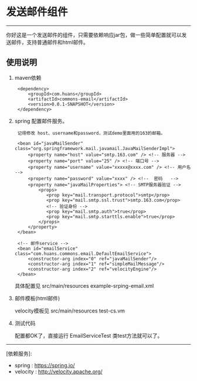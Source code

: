 发送邮件组件  
=====================  

----------  
  
  
 你好这是一个发送邮件的组件，只需要依赖响应jar包，做一些简单配置就可以发送邮件，支持普通邮件和html邮件。  
  
  
使用说明  
---------------  
  


1. maven依赖  

		<dependency>
		    <groupId>com.huans</groupId>
			<artifactId>commons-email</artifactId>
			<version>0.0.1-SNAPSHOT</version>
	    </dependency>


2. spring 配置邮件服务。
		
		记得修改 host、username和password，测试demo里面用的163的邮箱。
		
		<bean id="javaMailSender" class="org.springframework.mail.javamail.JavaMailSenderImpl">
	        <property name="host" value="smtp.163.com" /> <!-- 服务器 --> 
	        <property name="port" value="25" /> <!-- 端口号 -->
	        <property name="username" value="xxxxx@xxxx.com" /> <!-- 用户名 -->
	        <property name="password" value="xxxx" /> <!--  密码   -->
	        <property name="javaMailProperties"> <!-- SMTP服务器验证 -->
	            <props>
	               <prop key="mail.transport.protocol">smtp</prop>
	               <prop key="mail.smtp.ssl.trust">smtp.163.com</prop>
	               <!-- 验证身份 -->
	               <prop key="mail.smtp.auth">true</prop>
	               <prop key="mail.smtp.starttls.enable">true</prop>
	            </props>
	        </property>
	    </bean>

		<!-- 邮件service -->
		<bean id="emailService" class="com.huans.commons.email.DefaultEmailService">
			<constructor-arg index="0" ref="javaMailSender"/>
			<constructor-arg index="1" ref="simpleMailMessage"/>
			<constructor-arg index="2" ref="velocityEngine"/>
		</bean>

	具体配置见  src/main/resources   example-srping-email.xml
	
3. 邮件模板(html邮件)

	velocity模板见		src/main/resources   test-cs.vm

4. 测试代码
	
	配置都OK了，直接运行 EmailServiceTest 类test方法就可以了。
	
	
  
----------  
  [依赖服务]:
  
  - spring	    : https://spring.io/
  - velocity	: http://velocity.apache.org/


